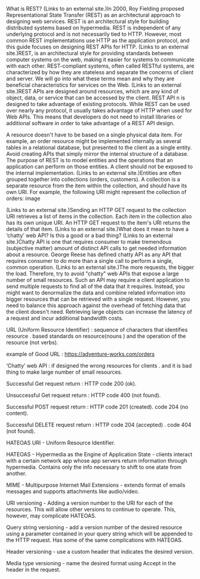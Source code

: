What is REST?
 (Links to an external site.)In 2000, Roy Fielding proposed Representational State Transfer (REST) as an architectural approach to designing web services. REST is an architectural style for building distributed systems based on hypermedia. REST is independent of any underlying protocol and is not necessarily tied to HTTP. However, most common REST implementations use HTTP as the application protocol, and this guide focuses on designing REST APIs for HTTP.
 (Links to an external site.)REST, is an architectural style for providing standards between computer systems on the web, making it easier for systems to communicate with each other. REST-compliant systems, often called RESTful systems, are characterized by how they are stateless and separate the concerns of client and server. We will go into what these terms mean and why they are beneficial characteristics for services on the Web.
 (Links to an external site.)REST APIs are designed around resources, which are any kind of object, data, or service that can be accessed by the client. REST API n is designed to take advantage of existing protocols. While REST can be used over nearly any protocol, it usually takes advantage of HTTP when used for Web APIs. This means that developers do not need to install libraries or additional software in order to take advantage of a REST API design.

 A resource doesn't have to be based on a single physical data item. For example, an order resource might be implemented internally as several tables in a relational database, but presented to the client as a single entity. Avoid creating APIs that simply mirror the internal structure of a database. The purpose of REST is to model entities and the operations that an application can perform on those entities. A client should not be exposed to the internal implementation.
 (Links to an external site.)Entities are often grouped together into collections (orders, customers). A collection is a separate resource from the item within the collection, and should have its own URI. For example, the following URI might represent the collection of orders:
image

 (Links to an external site.)Sending an HTTP GET request to the collection URI retrieves a list of items in the collection. Each item in the collection also has its own unique URI. An HTTP GET request to the item's URI returns the details of that item.
 (Links to an external site.)What does it mean to have a ‘chatty’ web API? Is this a good or a bad thing?
 (Links to an external site.)Chatty API is one that requires consumer to make tremendous (subjective matter) amount of distinct API calls to get needed information about a resource. George Reese has defined chatty API as any API that requires consumer to do more than a single call to perform a single, common operation.
 (Links to an external site.)The more requests, the bigger the load. Therefore, try to avoid "chatty" web APIs that expose a large number of small resources. Such an API may require a client application to send multiple requests to find all of the data that it requires. Instead, you might want to denormalize the data and combine related information into bigger resources that can be retrieved with a single request. However, you need to balance this approach against the overhead of fetching data that the client doesn't need. Retrieving large objects can increase the latency of a request and incur additional bandwidth costs.

 URL (Uniform Resource Identifier) : sequence of characters that identifies resource . based standards on resource(nouns ) and the operation of the resource (not verbs).

example of Good URL : https://adventure-works.com/orders

‘Chatty’ web API : if designed the wrong resources for clients . and it is bad thing to make large number of small resources.

Successful Get request return : HTTP code 200 (ok).

Unsuccessful Get request return : HTTP code 400 (not found).

Successful POST request return : HTTP code 201 (created). code 204 (no content).

Successful DELETE request return : HTTP code 204 (accepted) . code 404 (not found).

HATEOAS
URI - Uniform Resource Identifier.

HATEOAS - Hypermedia as the Engine of Application State - clients interact with a certain network app whose app servers return information through hypermedia. Contains only the info necessary to shift to one atate from another.

MIME - Multipurpose Internet Mail Extensions - extends format of emails messages and supports attachments like audio/video.

URI versioning - Adding a version number to the URI for each of the resources. This will allow other versions to continue to operate. This, however, may complicate HATEOAS.

Query string versioning - add a version number of the desired resource using a parameter contained in your query string which will be appended to the HTTP request. Has some of the same complications with HATEOAS.

Header versioning - use a custom header that indicates the desired version.

Media type versioning - name the desired format using Accept in the header in the request.